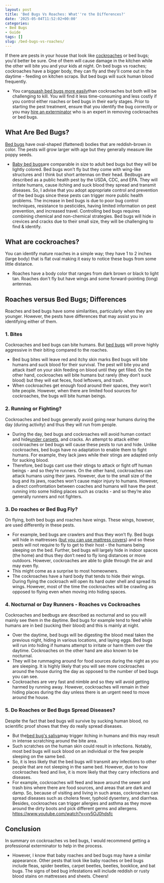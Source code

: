 ```yaml
---
layout: post
title: 'Bed Bugs Vs Roaches: What''re the Differences?'
date: '2025-05-04T11:52:02+00:00'
categories:
- Bed Bugs
- Guide
tags: []
slug: /bed-bugs-vs-roaches/
---
```


If there are pests in your house that look like
[cockroaches](https://pestpolicy.com/best-fogger-for-roaches/)
or bed bugs; you'd better be sure.
One of them will cause damage in the kitchen while the other will bite you and your kids at night.
On bed bugs vs roaches; cockroaches have a bigger body, they can fly and they'll come out in the daytime - feeding on kitchen scraps. But bed bugs will suck human blood frequently.
- You can[squash bed bugs more easily](https://pestpolicy.com/what-happens-when-you-squish-a-bed-bug/)than cockroaches but both will be challenging to kill.
You will find it less time-consuming and less costly if you control either roaches or bed bugs in their early stages.
Prior to starting the pest treatment, ensure that you identify the bug correctly or you may
[hire an exterminator](https://pestpolicy.com/pest-control-near-me/)
who is an expert in removing cockroaches or bed bugs.
## What Are Bed Bugs?
[Bed bugs](https://www.epa.gov/bedbugs/introduction-bed-bugs)
have oval-shaped (flattened) bodies that are reddish-brown in color.
The pests will grow larger with age but they generally measure like poppy seeds.
- [Baby bed bugs](https://pestpolicy.com/baby-bed-bugs/)are comparable in size to adult bed bugs but they will be lightly colored.
Bed bugs won't fly but they come with wing-like structures and I think but short antennas on their head.
Bedbugs are described as a public health pest by the USDA, CDC, and EPA. They will irritate humans, cause itching and suck blood they spread and transmit diseases.
So, I advise that you adopt appropriate control and prevention of the bed bugs since these pests can trigger more public health problems.
The increase in bed bugs is due to poor bug control techniques, resistance to pesticides, having limited information on pest prevention, and increased travel.
Controlling bed bugs requires combining chemical and non-chemical strategies.
Bed bugs will hide in crevices and cracks due to their small size, they will be challenging to find & identify.
## What are cockroaches?
You can identify mature roaches in a simple way; they have 1 to 2 inches (large body) that is flat oval making it easy to notice these bugs from some little distance.
- Roaches have a body color that ranges from dark brown or black to light tan. Roaches don't fly but have wings and some forward-pointing (long) antennas.
## Roaches versus Bed Bugs; Differences
Roaches and bed bugs have some similarities, particularly when they are younger.
However, the pests have differences that may assist you in identifying either of them.
### 1. Bites
Cockroaches and bed bugs can bite humans. But
[bed bugs](https://pestpolicy.com/how-to-get-rid-of-fleas-in-bed/)
will prove highly aggressive in their biting compared to the roaches.
- Bed bug bites will leave red and itchy skin marks
Bed bugs will bite humans and suck blood for their survival. The pest will bite you and attack itself on your skin feeding on blood until they get filled.
On the other hand, cockroaches will bite humans but rarely (they don’t suck blood) but they will eat feces, food leftovers, and trash.
- When cockroaches get enough food around their spaces, they won’t bite people. However, when there are limited food sources for cockroaches, the bugs will bite human beings.
### 2. Running or Fighting?
Cockroaches and bed bugs generally avoid going near humans during the day (during activity) and thus they will run from people.
- During the day, bed bugs and cockroaches will avoid human contact and hide[under carpets](https://pestpolicy.com/can-bed-bugs-live-in-carpet/), and cracks.
An attempt to attack either cockroaches or bed bugs will cause these pests to run and hide.
Unlike cockroaches, bed bugs have no adaptation to enable them to fight humans. For example, they lack jaws while their stings are adapted only for sucking blood.
- Therefore, bed bugs cant use their stings to attack or fight off human beings - and so they’re runners.
On the other hand, cockroaches can attack humans using their jaws. However, due to the small size of the bug and its jaws, roaches won’t cause major injury to humans.
However, a direct confrontation between coaches and humans will have the pest running into some hiding places such as cracks - and so they’re also generally runners and not fighters.
### 3. Do roaches or Bed Bug Fly?
On flying, both bed bugs and roaches have wings. These wings, however, are used differently in these pests.
- For example, bed bugs are crawlers and thus they won’t fly. Bed bugs will hide in mattresses ([but you can use mattress covers](https://pestpolicy.com/best-bed-bug-mattress-encasements/)) and so these pests will not require to fly to get to their host - the humans being sleeping on the bed.
Further, bed bugs will largely hide in indoor spaces (the home) and thus they don’t need to fly long distances or move outdoors.
However, cockroaches are able to glide through the air and may even fly.
- This might come as a surprise to most homeowners.
- The cockroaches have a hard body that tends to hide their wings.
During flying the cockroach will open its hard outer shell and spread its wings.
However, most of the time the cockroaches will be crawling as opposed to flying even when moving into hiding spaces.
### 4. Nocturnal or Day Runners - Roaches vs Cockroaches
Cockroaches and bedbugs are described as nocturnal and so you will mainly see them in the daytime.
Bed bugs for example tend to feed while humans are in bed (sucking their blood) and this is mainly at night.
- Over the daytime, bed bugs will be digesting the blood meal taken the previous night, hiding in various locations, and laying eggs.
Bed bugs will run into hiding if humans attempt to irritate or harm them over the daytime.
Cockroaches on the other hand are also known to be nocturnal.
- They will be rummaging around for food sources during the night as you are sleeping.
It is highly likely that you will see more cockroaches around the house during the day as opposed to the number of bed bugs you can see.
- Cockroaches are very fast and nimble and so they will avoid getting harmed by running away.
However, cockroaches will remain in their hiding places during the day unless there is an urgent need to move around the house.
### 5. Do Roaches or Bed Bugs Spread Diseases?
Despite the fact that bed bugs will survive by sucking human blood, no scientific proof shows that they do really spread diseases.
- But the[bed bug's saliva](https://pestpolicy.com/how-long-do-bed-bug-bites-last/)may trigger itching in humans and this may result in intense scratching around the bite area.
- Such scratches on the human skin could result in infections.
Notably, most bed bugs will suck blood on an individual or the few people sleeping on the same bed.
- So, it is less likely that the bed bugs will transmit any infections to other people that are not sleeping in the same bed.
However, due to how cockroaches feed and live, it is more likely that they carry infections and diseases.
- For example, cockroaches will feed and leave around the sewer and trash bins where there are food sources, and areas that are dark and damp.
So, because of visiting and living in such areas, cockroaches can spread diseases such as cholera fever, typhoid dysentery, and diarrhea.
Besides, cockroaches can trigger allergies and asthma as they move around the dirty boots and pick different germs and allergens.
https://www.youtube.com/watch?v=vv5OJ0hdsfc
## Conclusion
In summary on cockroaches vs bed bugs, I would recommend getting a professional exterminator to help in the process.
- However, I know that baby roaches and bed bugs may have a similar appearance.
Other pests that look like baby roaches or bed bugs include fleas, spider beetles, carpet beetles, beetles, booklice, and bat bugs.
The signs of bed bug infestations will include reddish or rusty blood stains on mattresses and sheets.
Cheers!
